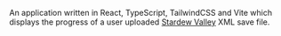 An application written in React, TypeScript, TailwindCSS and Vite which displays the progress of a user uploaded [Stardew Valley](https://stardewvalley.net/) XML save file.
